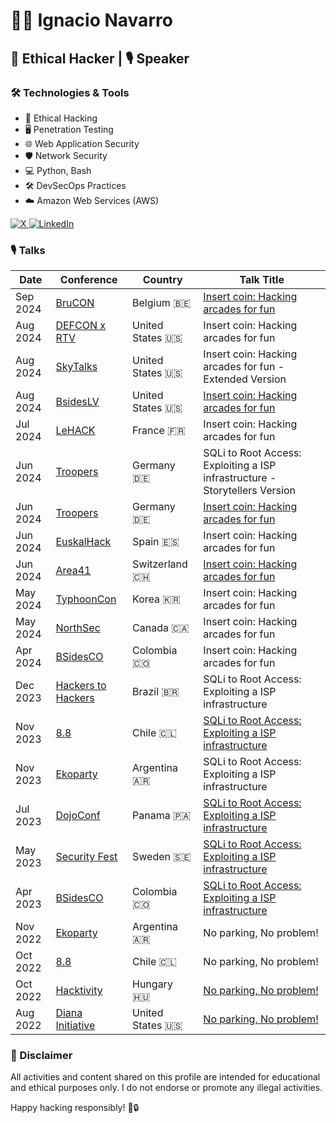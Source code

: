 # 👨‍💻 Ignacio Navarro

## 🚀 Ethical Hacker | 🎙️ Speaker 

### 🛠️ Technologies & Tools

- 🔐 Ethical Hacking
- 🖥️ Penetration Testing
- 🌐 Web Application Security
- 🛡️ Network Security
- 💻 Python, Bash
- 🛠️ DevSecOps Practices
- ☁️ Amazon Web Services (AWS)

<div id="badges">
  <a href="https://twitter.com/IgNavarro1" target="_blank">
    <img src="https://img.shields.io/badge/X-000000?style=for-the-badge&logo=x&logoColor=white" alt="X">
  </a>
  <a href="https://www.linkedin.com/in/ignavarro1/" target="_blank">
    <img src="https://img.shields.io/badge/LinkedIn-0077B5?style=for-the-badge&logo=linkedin&logoColor=white" alt="LinkedIn">
  </a>
</div>

### 🎙️ Talks

| Date     | Conference                                                              | Country            | Talk Title                                                                                          |
|----------|-------------------------------------------------------------------------|--------------------|-----------------------------------------------------------------------------------------------------|
| Sep 2024 | [BruCON](https://www.brucon.org/2024/)                                              | Belgium 🇧🇪       | [Insert coin: Hacking arcades for fun](https://www.youtube.com/watch?v=IZlvFh3Zj94)                 |                                                              |
| Aug 2024 | [DEFCON x RTV](https://redteamvillage.io/)                              | United States 🇺🇸 | Insert coin: Hacking arcades for fun                                                                |                                                              |
| Aug 2024 | [SkyTalks](https://skytalks.info/)                                      | United States 🇺🇸 | Insert coin: Hacking arcades for fun - Extended Version                                             |                                                              |
| Aug 2024 | [BsidesLV](https://bsideslv.org/)                                       | United States 🇺🇸 | [Insert coin: Hacking arcades for fun](https://www.youtube.com/watch?v=5Qys4TGqMHQ)                 |                                                              |
| Jul 2024 | [LeHACK](https://lehack.org/)                                          | France 🇫🇷        | Insert coin: Hacking arcades for fun                                                                |                                                              |
| Jun 2024 | [Troopers](https://troopers.de/)                                        | Germany 🇩🇪       | SQLi to Root Access: Exploiting a ISP infrastructure - Storytellers Version                         |                                                              |
| Jun 2024 | [Troopers](https://troopers.de/)                                        | Germany 🇩🇪       | [Insert coin: Hacking arcades for fun](https://www.youtube.com/watch?v=CjJsySNiVvE)                 |                                                              |
| Jun 2024 | [EuskalHack](https://www.euskalhack.org/securitycongress/index_en.html) | Spain 🇪🇸         | Insert coin: Hacking arcades for fun                                                                |                                                              |
| Jun 2024 | [Area41](https://area41.io/)                                            | Switzerland 🇨🇭   | [Insert coin: Hacking arcades for fun](https://www.youtube.com/watch?v=tU8kfPKTSDg)                 |                                                              |
| May 2024 | [TyphoonCon](https://typhooncon.com/)                                   | Korea 🇰🇷         | Insert coin: Hacking arcades for fun                                                                |                                                              |
| May 2024 | [NorthSec](https://nsec.io/)                                            | Canada 🇨🇦        | Insert coin: Hacking arcades for fun                                                                |                                                              |
| Apr 2024 | [BSidesCO](https://bsidesco.org/)                                       | Colombia 🇨🇴      | Insert coin: Hacking arcades for fun                                                                |                                                              |
| Dec 2023 | [Hackers to Hackers](https://www.h2hc.com.br/en/)                       | Brazil 🇧🇷        | SQLi to Root Access: Exploiting a ISP infrastructure                                                |
| Nov 2023 | [8.8](https://8dot8.org/)                                               | Chile 🇨🇱         | [SQLi to Root Access: Exploiting a ISP infrastructure](https://www.youtube.com/watch?v=dv4Z9SqOWIQ) |
| Nov 2023 | [Ekoparty](https://ekoparty.org/)                                       | Argentina 🇦🇷     | SQLi to Root Access: Exploiting a ISP infrastructure                                                |
| Jul 2023 | [DojoConf](https://dojoconfpa.org/)                                     | Panama 🇵🇦        | [SQLi to Root Access: Exploiting a ISP infrastructure](https://www.youtube.com/watch?v=c0u7s6OnOfQ) |
| May 2023 | [Security Fest](https://securityfest.com/)                              | Sweden 🇸🇪        | [SQLi to Root Access: Exploiting a ISP infrastructure](https://www.youtube.com/watch?v=pttUiwcfBq4) |
| Apr 2023 | [BSidesCO](https://bsidesco.org/)                                       | Colombia 🇨🇴      | [SQLi to Root Access: Exploiting a ISP infrastructure](https://www.youtube.com/watch?v=1XpnK3cszDw) |
| Nov 2022 | [Ekoparty](https://ekoparty.org/)                                       | Argentina 🇦🇷     | No parking, No problem!                                                                             |
| Oct 2022 | [8.8](https://8dot8.org/)                                               | Chile 🇨🇱         | No parking, No problem!                                                                             |
| Oct 2022 | [Hacktivity](https://hacktivity.com/)                                   | Hungary 🇭🇺       | [No parking, No problem!](https://www.youtube.com/watch?v=nlHmhvZjl6E)                              |
| Aug 2022 | [Diana Initiative](https://www.dianainitiative.org/)                    | United States 🇺🇸 | [No parking, No problem!](https://www.youtube.com/watch?v=kUf-Pl6Or8A)                              |


### 🚨 Disclaimer

All activities and content shared on this profile are intended for educational and ethical purposes only. I do not endorse or promote any illegal activities.

Happy hacking responsibly! 👾🔒
